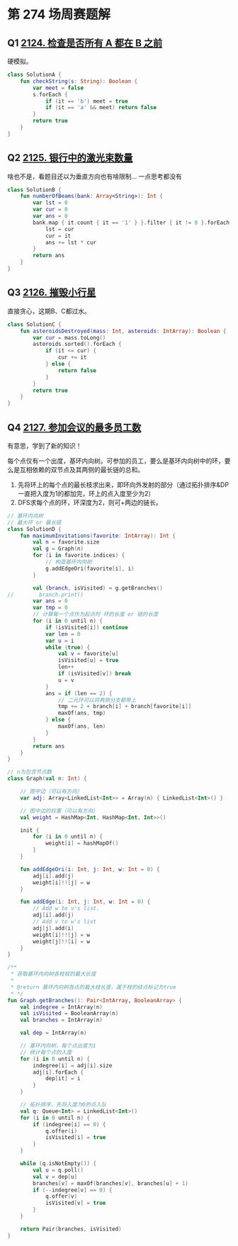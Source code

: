 # 第 274 场周赛题解

## Q1 [2124. 检查是否所有 A 都在 B 之前](https://leetcode-cn.com/problems/check-if-all-as-appears-before-all-bs/)

硬模拟。

```kotlin
class SolutionA {
    fun checkString(s: String): Boolean {
        var meet = false
        s.forEach {
            if (it == 'b') meet = true
            if (it == 'a' && meet) return false
        }
        return true
    }
}
```

## Q2 [2125. 银行中的激光束数量](https://leetcode-cn.com/problems/number-of-laser-beams-in-a-bank/)

啥也不是，看题目还以为垂直方向也有啥限制... 一点思考都没有

```kotlin
class SolutionB {
    fun numberOfBeams(bank: Array<String>): Int {
        var lst = 0
        var cur = 0
        var ans = 0
        bank.map { it.count { it == '1' } }.filter { it != 0 }.forEach {
            lst = cur
            cur = it
            ans += lst * cur
        }
        return ans
    }
}
```

## Q3 [2126. 摧毁小行星](https://leetcode-cn.com/problems/destroying-asteroids/)

直接贪心，这期B、C都过水。

```Kotlin
class SolutionC {
    fun asteroidsDestroyed(mass: Int, asteroids: IntArray): Boolean {
        var cur = mass.toLong()
        asteroids.sorted().forEach {
            if (it <= cur) {
                cur += it
            } else {
                return false
            }
        }
        return true
    }
}
```

## Q4 [2127. 参加会议的最多员工数](https://leetcode-cn.com/problems/maximum-employees-to-be-invited-to-a-meeting/)

有意思，学到了新的知识！

每个点仅有一个出度，基环内向树。可参加的员工，要么是基环内向树中的环，要么是互相依赖的双节点及其两侧的最长链的总和。

1. 先将环上的每个点的最长枝求出来，即环向外发射的部分（通过拓扑排序&DP一直把入度为1的都加完，环上的点入度至少为2）
2. DFS求每个点的环，环深度为2，则可+两边的链长。

```kotlin
// 基环内向树
// 最大环 or 最长链
class SolutionD {
    fun maximumInvitations(favorite: IntArray): Int {
        val n = favorite.size
        val g = Graph(n)
        for (i in favorite.indices) {
            // 构造基环内向树
            g.addEdgeOri(favorite[i], i)
        }

        val (branch, isVisited) = g.getBranches()
//        branch.print()
        var ans = 0
        var tmp = 0
        // 计算每一个点作为起点时 环的长度 or 链的长度
        for (i in 0 until n) {
            if (isVisited[i]) continue
            var len = 0
            var u = i
            while (true) {
                val v = favorite[u]
                isVisited[u] = true
                len++
                if (isVisited[v]) break
                u = v
            }
            ans = if (len == 2) {
                // 二元环可以将两侧分支都带上
                tmp += 2 + branch[i] + branch[favorite[i]]
                maxOf(ans, tmp)
            } else {
                maxOf(ans, len)
            }
        }
        return ans
    }
}

// n为包含节点数
class Graph(val n: Int) {

    // 图中边（可以有方向）
    var adj: Array<LinkedList<Int>> = Array(n) { LinkedList<Int>() }

    // 图中边的权重（可以有方向）
    val weight = HashMap<Int, HashMap<Int, Int>>()

    init {
        for (i in 0 until n) {
            weight[i] = hashMapOf()
        }
    }

    fun addEdgeOri(i: Int, j: Int, w: Int = 0) {
        adj[i].add(j)
        weight[i]!![j] = w
    }

    fun addEdge(i: Int, j: Int, w: Int = 0) {
        // Add w to v's list.
        adj[i].add(j)
        // Add v to w's list
        adj[j].add(i)
        weight[i]!![j] = w
        weight[j]!![i] = w
    }
}

/**
 * 获取基环内向树各枝杈的最大长度
 *
 * @return 基环内向树各点的最大枝长度，属于枝的结点标记为true
 * */
fun Graph.getBranches(): Pair<IntArray, BooleanArray> {
    val indegree = IntArray(n)
    val isVisited = BooleanArray(n)
    val branches = IntArray(n)

    val dep = IntArray(n)

    // 基环内向树，每个点出度为1
    // 统计每个点的入度
    for (i in 0 until n) {
        indegree[i] = adj[i].size
        adj[i].forEach {
            dep[it] = i
        }
    }

    // 拓扑排序，先将入度为0的点入队
    val q: Queue<Int> = LinkedList<Int>()
    for (i in 0 until n) {
        if (indegree[i] == 0) {
            q.offer(i)
            isVisited[i] = true
        }
    }

    while (q.isNotEmpty()) {
        val u = q.poll()
        val v = dep[u]
        branches[v] = maxOf(branches[v], branches[u] + 1)
        if (--indegree[v] == 0) {
            q.offer(v)
            isVisited[v] = true
        }
    }

    return Pair(branches, isVisited)
}
```